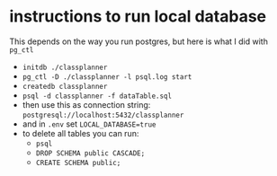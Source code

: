 # instructions to run local database
This depends on the way you run postgres, but here is what I did with `pg_ctl`
* `initdb ./classplanner`
* `pg_ctl -D ./classplanner -l psql.log start`
* `createdb classplanner`
* `psql -d classplanner -f dataTable.sql`
* then use this as connection string: `postgresql://localhost:5432/classplanner`
* and in `.env` set `LOCAL_DATABASE=true`
* to delete all tables you can run:
  * `psql`
  * `DROP SCHEMA public CASCADE;`
  * `CREATE SCHEMA public;`